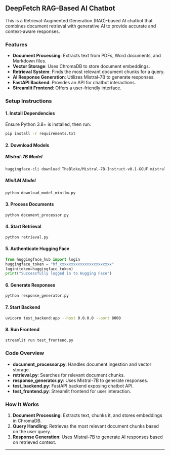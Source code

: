 ## DeepFetch RAG-Based AI Chatbot

This is a Retrieval-Augmented Generation (RAG)-based AI chatbot that combines document retrieval with generative AI to provide accurate and context-aware responses.

### Features
- **Document Processing**: Extracts text from PDFs, Word documents, and Markdown files.
- **Vector Storage**: Uses ChromaDB to store document embeddings.
- **Retrieval System**: Finds the most relevant document chunks for a query.
- **AI Response Generation**: Utilizes Mistral-7B to generate responses.
- **FastAPI Backend**: Provides an API for chatbot interactions.
- **Streamlit Frontend**: Offers a user-friendly interface.

### Setup Instructions
#### 1. Install Dependencies
Ensure Python 3.8+ is installed, then run:
```bash
pip install -r requirements.txt
```

#### 2. Download Models
##### Mistral-7B Model
```bash
huggingface-cli download TheBloke/Mistral-7B-Instruct-v0.1-GGUF mistral-7b-instruct-v0.1.Q4_K_M.gguf --local-dir ./models --local-dir-use-symlinks False
```
##### MiniLM Model
```bash
python download_model_minilm.py
```

#### 3. Process Documents
```bash
python document_processor.py
```

#### 4. Start Retrieval
```bash
python retrieval.py
```

#### 5. Authenticate Hugging Face
```python
from huggingface_hub import login
huggingface_token = "hf_xxxxxxxxxxxxxxxxxxxxxxx"
login(token=huggingface_token)
print("Successfully logged in to Hugging Face")
```

#### 6. Generate Responses
```bash
python response_generator.py
```

#### 7. Start Backend
```bash
uvicorn test_backend:app --host 0.0.0.0 --port 8000
```

#### 8. Run Frontend
```bash
streamlit run test_frontend.py
```

### Code Overview
- **document_processor.py**: Handles document ingestion and vector storage.
- **retrieval.py**: Searches for relevant document chunks.
- **response_generator.py**: Uses Mistral-7B to generate responses.
- **test_backend.py**: FastAPI backend exposing chatbot API.
- **test_frontend.py**: Streamlit frontend for user interaction.

### How It Works
1. **Document Processing**: Extracts text, chunks it, and stores embeddings in ChromaDB.
2. **Query Handling**: Retrieves the most relevant document chunks based on the user query.
3. **Response Generation**: Uses Mistral-7B to generate AI responses based on retrieved context.

---

